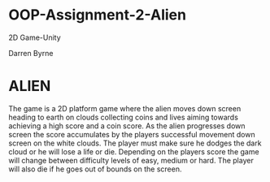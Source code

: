 # OOP-Assignment-2-Alien
2D Game-Unity

Darren Byrne

# ALIEN 

The game is a 2D platform game where the alien moves down screen heading to earth on clouds collecting coins and lives aiming towards achieving a high score and a coin score. As the alien progresses down screen the score accumulates by the players successful movement down screen on the white clouds. The player must make sure he dodges the dark cloud or he will lose a life or die. Depending on the players score the game will change between difficulty levels of easy, medium or hard. The player will also die if he goes out of bounds on the screen.
